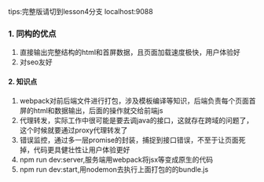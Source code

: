 tips:完整版请切到lesson4分支 localhost:9088

### 1. 同构的优点

1. 直接输出完整结构的html和首屏数据，且页面加载速度极快，用户体验好
2. 对seo友好

#### 2. 知识点

1.   webpack对前后端文件进行打包，涉及模板编译等知识，后端负责每个页面首屏的html和数据输出，后面的操作就交给前端js
2.   代理转发，实际工作中很可能是要去调java的接口，这就存在跨域的问题了，这个时候就要通过proxy代理转发了
3.   错误监控，通过多一层promise的封装，捕捉到接口错误，不至于让页面死掉，代码更具健壮性让用户体验更好
4.   npm run dev:server,服务端用webpack将jsx等变成原生的代码
5.   npm run dev:start,用nodemon去执行上面打包的的bundle.js